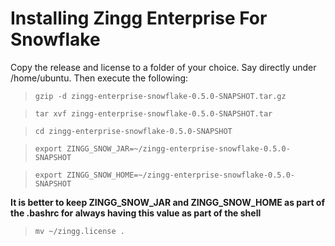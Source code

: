 
# Installing Zingg Enterprise For Snowflake

Copy the release and license to a folder of your choice. Say directly under /home/ubuntu. Then execute the following:

> `gzip -d zingg-enterprise-snowflake-0.5.0-SNAPSHOT.tar.gz `

> `tar xvf zingg-enterprise-snowflake-0.5.0-SNAPSHOT.tar `

> `cd zingg-enterprise-snowflake-0.5.0-SNAPSHOT `

> `export ZINGG_SNOW_JAR=~/zingg-enterprise-snowflake-0.5.0-SNAPSHOT `

> `export ZINGG_SNOW_HOME=~/zingg-enterprise-snowflake-0.5.0-SNAPSHOT `

**It is better to keep ZINGG_SNOW_JAR and ZINGG_SNOW_HOME as part of the .bashrc for always having this value as part of the shell**

> `mv ~/zingg.license .  `
